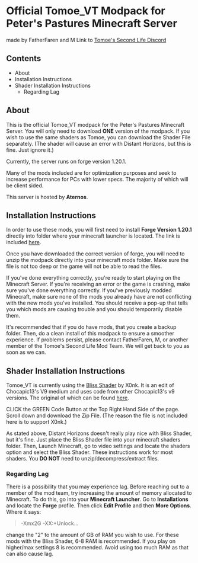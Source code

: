 # Official Tomoe_VT Modpack for Peter's Pastures Minecraft Server
made by FatherFaren and M
Link to [Tomoe's Second Life Discord](https://discord.gg/cBb9kR6EJ3)

## Contents
- About
 - Installation Instructions
 - Shader Installation Instructions
	 - Regarding Lag
## About
This is the official Tomoe_VT modpack for the Peter's Pastures Minecraft Server. You will only need to download **ONE** version of the modpack. If you wish to use the same shaders as Tomoe, you can download the Shader File separately. (The shader will cause an error with Distant Horizons, but this is fine. Just ignore it.)

Currently, the server runs on forge version 1.20.1.

Many of the mods included are for optimization purposes and seek to increase performance for PCs with lower specs. The majority of which will be client sided.

This server is hosted by **Aternos**.
## Installation Instructions
In order to use these mods, you will first need to install **Forge Version 1.20.1** directly into folder where your minecraft launcher is located. The link is included [here](https://files.minecraftforge.net/net/minecraftforge/forge/index_1.20.1.html).

Once you have downloaded the correct version of forge, you will need to unzip the modpack directly into your minecraft mods folder. Make sure the file is not too deep or the game will not be able to read the files.

If you've done everything correctly, you're ready to start playing on the Minecraft Server. If you're receiving an error or the game is crashing, make sure you've done everything correctly. If you've previously modded Minecraft, make sure none of the mods you already have are not conflicting with the new mods you've installed. You should receive a pop-up that tells you which mods are causing trouble and you should temporarily disable them.

It's recommended that if you do have mods, that you create a backup folder. Then, do a clean install of this modpack to ensure a smoother experience. If problems persist, please contact FatherFaren, M, or another member of the Tomoe's Second Life Mod Team. We will get back to you as soon as we can.
## Shader Installation Instructions
Tomoe_VT is currently using the [Bliss Shader](https://github.com/X0nk/Bliss-Shader) by X0nk. It is an edit of Chocapic13's V9 medium and uses code from other Chocapic13's v9 versions. The original of which can be found [here](https://www.curseforge.com/minecraft/shaders/chocapic13-shaders).

CLICK the GREEN Code Button at the Top Right Hand Side of the page. Scroll down and download the Zip File. (The reason the file is not included here is to support X0nk.)

As stated above, Distant Horizons doesn't really play nice with Bliss Shader, but it's fine. Just place the Bliss Shader file into your minecraft shaders folder. Then, Launch Minecraft, go to video settings and locate the shaders option and select the Bliss Shader. These instructions work for most shaders. You **DO NOT** need to unzip/decompress/extract files.

### Regarding Lag
There is a possibility that you may experience lag. Before reaching out to a member of the mod team, try increasing the amount of memory allocated to Minecraft. To do this, go into your **Minecraft Launcher**. Go to **Installations** and locate the **Forge** profile. Then click **Edit Profile** and then **More Options**.
Where it says:

> -Xmx2G -XX:+Unlock...

change the "2" to the amount of GB of RAM you wish to use. For these mods with the Bliss Shader, 6-8 RAM is recommended. If you play on higher/max settings 8 is recommended. Avoid using too much RAM as that can also cause lag.

